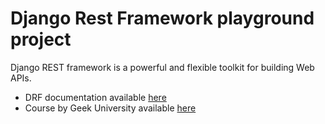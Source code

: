 # Django Rest Framework playground project 

Django REST framework is a powerful and flexible toolkit for building Web APIs.

- DRF documentation available [here](https://www.django-rest-framework.org/)
- Course by Geek University available [here](https://www.udemy.com/course/criando-apis-rest-com-django-rest-framework-essencial/)
